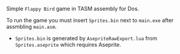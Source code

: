 Simple `Flappy Bird` game in TASM assembly for Dos.

To run the game you must insert `Sprites.bin` next to `main.exe` after assmbling `main.asm`.

* `Sprites.bin` is generated by `AsepriteRawExport.lua` from `Sprites.aseprite` which requires Aseprite.
